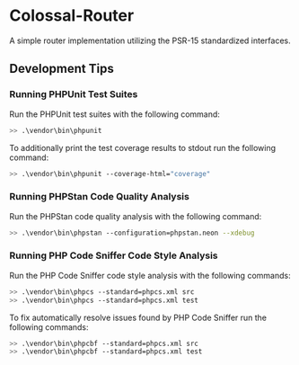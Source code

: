 # Colossal-Router
A simple router implementation utilizing the PSR-15 standardized interfaces.

## Development Tips

### Running PHPUnit Test Suites

Run the PHPUnit test suites with the following command:

```bash
>> .\vendor\bin\phpunit
```

To additionally print the test coverage results to stdout run the following command:

```bash
>> .\vendor\bin\phpunit --coverage-html="coverage"
```

### Running PHPStan Code Quality Analysis

Run the PHPStan code quality analysis with the following command:

```bash
>> .\vendor\bin\phpstan --configuration=phpstan.neon --xdebug
```

### Running PHP Code Sniffer Code Style Analysis

Run the PHP Code Sniffer code style analysis with the following commands:

```bash
>> .\vendor\bin\phpcs --standard=phpcs.xml src
>> .\vendor\bin\phpcs --standard=phpcs.xml test
```

To fix automatically resolve issues found by PHP Code Sniffer run the following commands:

```bash
>> .\vendor\bin\phpcbf --standard=phpcs.xml src
>> .\vendor\bin\phpcbf --standard=phpcs.xml test
```